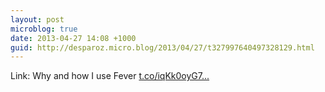```yaml
---
layout: post
microblog: true
date: 2013-04-27 14:08 +1000
guid: http://desparoz.micro.blog/2013/04/27/t327997640497328129.html
---
```

Link: Why and how I use Fever [t.co/iqKk0oyG7...](http://t.co/iqKk0oyG7r)
